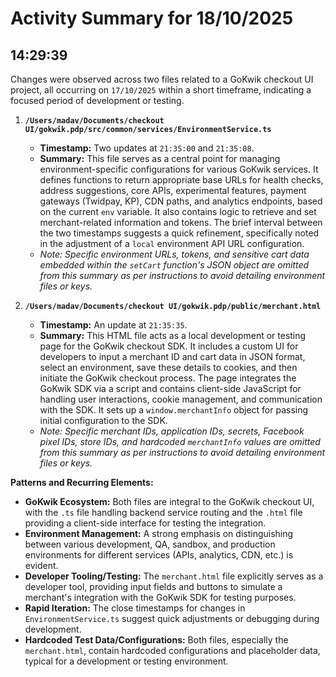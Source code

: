 # Activity Summary for 18/10/2025

## 14:29:39
Changes were observed across two files related to a GoKwik checkout UI project, all occurring on `17/10/2025` within a short timeframe, indicating a focused period of development or testing.

1.  **`/Users/madav/Documents/checkout UI/gokwik.pdp/src/common/services/EnvironmentService.ts`**
    *   **Timestamp:** Two updates at `21:35:00` and `21:35:08`.
    *   **Summary:** This file serves as a central point for managing environment-specific configurations for various GoKwik services. It defines functions to return appropriate base URLs for health checks, address suggestions, core APIs, experimental features, payment gateways (Twidpay, KP), CDN paths, and analytics endpoints, based on the current `env` variable. It also contains logic to retrieve and set merchant-related information and tokens. The brief interval between the two timestamps suggests a quick refinement, specifically noted in the adjustment of a `local` environment API URL configuration.
    *   *Note: Specific environment URLs, tokens, and sensitive cart data embedded within the `setCart` function's JSON object are omitted from this summary as per instructions to avoid detailing environment files or keys.*

2.  **`/Users/madav/Documents/checkout UI/gokwik.pdp/public/merchant.html`**
    *   **Timestamp:** An update at `21:35:35`.
    *   **Summary:** This HTML file acts as a local development or testing page for the GoKwik checkout SDK. It includes a custom UI for developers to input a merchant ID and cart data in JSON format, select an environment, save these details to cookies, and then initiate the GoKwik checkout process. The page integrates the GoKwik SDK via a script and contains client-side JavaScript for handling user interactions, cookie management, and communication with the SDK. It sets up a `window.merchantInfo` object for passing initial configuration to the SDK.
    *   *Note: Specific merchant IDs, application IDs, secrets, Facebook pixel IDs, store IDs, and hardcoded `merchantInfo` values are omitted from this summary as per instructions to avoid detailing environment files or keys.*

**Patterns and Recurring Elements:**

*   **GoKwik Ecosystem:** Both files are integral to the GoKwik checkout UI, with the `.ts` file handling backend service routing and the `.html` file providing a client-side interface for testing the integration.
*   **Environment Management:** A strong emphasis on distinguishing between various development, QA, sandbox, and production environments for different services (APIs, analytics, CDN, etc.) is evident.
*   **Developer Tooling/Testing:** The `merchant.html` file explicitly serves as a developer tool, providing input fields and buttons to simulate a merchant's integration with the GoKwik SDK for testing purposes.
*   **Rapid Iteration:** The close timestamps for changes in `EnvironmentService.ts` suggest quick adjustments or debugging during development.
*   **Hardcoded Test Data/Configurations:** Both files, especially the `merchant.html`, contain hardcoded configurations and placeholder data, typical for a development or testing environment.
